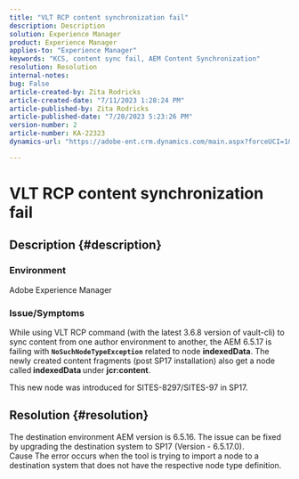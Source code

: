 ```yaml
---
title: "VLT RCP content synchronization fail"
description: Description
solution: Experience Manager
product: Experience Manager
applies-to: "Experience Manager"
keywords: "KCS, content sync fail, AEM Content Synchronization"
resolution: Resolution
internal-notes: 
bug: False
article-created-by: Zita Rodricks
article-created-date: "7/11/2023 1:28:24 PM"
article-published-by: Zita Rodricks
article-published-date: "7/20/2023 5:23:26 PM"
version-number: 2
article-number: KA-22323
dynamics-url: "https://adobe-ent.crm.dynamics.com/main.aspx?forceUCI=1&pagetype=entityrecord&etn=knowledgearticle&id=126207cc-ee1f-ee11-9cbe-6045bd006239"

---
```

# VLT RCP content synchronization fail

## Description {#description}


### Environment

Adobe Experience Manager

### Issue/Symptoms

While using VLT RCP command (with the latest 3.6.8 version of vault-cli) to sync content from one author environment to another, the AEM 6.5.17 is failing with <b>`NoSuchNodeTypeException`</b> related to node <b>indexedData</b>. The newly created content fragments (post SP17 installation) also get a node called<b> indexedData </b>under <b>jcr:content</b>.

This new node was introduced for SITES-8297/SITES-97 in SP17.


## Resolution {#resolution}


The destination environment AEM version is 6.5.16. The issue can be fixed by upgrading the destination system to SP17 (Version - 6.5.17.0).
<br>Cause
The error occurs when the tool is trying to import a node to a destination system that does not have the respective node type definition.
